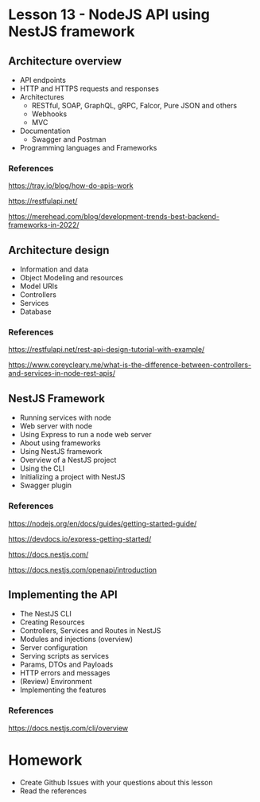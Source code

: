 # Lesson 13 - NodeJS API using NestJS framework
## Architecture overview
* API endpoints
* HTTP and HTTPS requests and responses
* Architectures
  * RESTful, SOAP,  GraphQL, gRPC, Falcor, Pure JSON and others
  * Webhooks
  * MVC
* Documentation
  * Swagger and Postman
* Programming languages and Frameworks
### References
https://tray.io/blog/how-do-apis-work

https://restfulapi.net/

https://merehead.com/blog/development-trends-best-backend-frameworks-in-2022/
## Architecture design
* Information and data
* Object Modeling and resources
* Model URIs
* Controllers
* Services
* Database
### References
https://restfulapi.net/rest-api-design-tutorial-with-example/

https://www.coreycleary.me/what-is-the-difference-between-controllers-and-services-in-node-rest-apis/
## NestJS Framework
* Running services with node
* Web server with node
* Using Express to run a node web server
* About using frameworks
* Using NestJS framework
* Overview of a NestJS project
* Using the CLI
* Initializing a project with NestJS
* Swagger plugin
### References
https://nodejs.org/en/docs/guides/getting-started-guide/

https://devdocs.io/express-getting-started/

https://docs.nestjs.com/

https://docs.nestjs.com/openapi/introduction
## Implementing the API
* The NestJS CLI
* Creating Resources
* Controllers, Services and Routes in NestJS
* Modules and injections (overview)
* Server configuration
* Serving scripts as services
* Params, DTOs and Payloads
* HTTP errors and messages
* (Review) Environment
* Implementing the features
### References
https://docs.nestjs.com/cli/overview

# Homework
* Create Github Issues with your questions about this lesson
* Read the references
